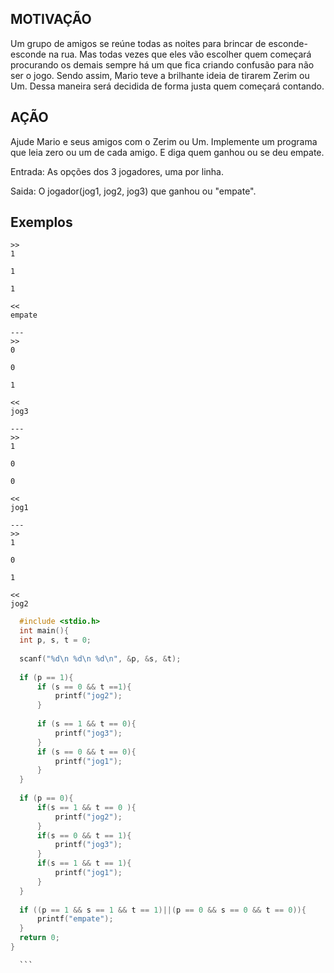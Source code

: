 ## MOTIVAÇÃO
Um grupo de amigos se reúne todas as noites para brincar de esconde-esconde na rua. Mas todas vezes que eles vão escolher quem começará procurando os demais sempre há um que fica criando confusão para não ser o jogo. Sendo assim, Mario teve a brilhante ideia de tirarem Zerim ou Um. Dessa maneira será decidida de forma justa quem começará contando.

## AÇÃO

Ajude Mario e seus amigos com o Zerim ou Um. Implemente um programa que leia zero ou um de cada amigo. E diga quem ganhou ou se deu empate.

Entrada: As opções dos 3 jogadores, uma por linha.

Saida: O jogador(jog1, jog2, jog3) que ganhou ou "empate".

## Exemplos

    >>   
    1
    
    1
    
    1
    
    <<  
    empate
    
    ---
    >>  
    0
    
    0
    
    1
    
    <<
    jog3 
    
    ---
    >>   
    1
    
    0
    
    0
    
    << 
    jog1
    
    ---
    >>  
    1 
    
    0
    
    1
    
    <<  
    jog2
    
  ```c
    #include <stdio.h>
    int main(){
    int p, s, t = 0;
    
    scanf("%d\n %d\n %d\n", &p, &s, &t);
    
    if (p == 1){
        if (s == 0 && t ==1){
            printf("jog2");
        }
        
        if (s == 1 && t == 0){
            printf("jog3");
        }
        if (s == 0 && t == 0){
            printf("jog1");
        }
    }
    
    if (p == 0){
        if(s == 1 && t == 0 ){
            printf("jog2");
        }
        if(s == 0 && t == 1){
            printf("jog3");
        }
        if(s == 1 && t == 1){
            printf("jog1");
        }
    }
    
    if ((p == 1 && s == 1 && t == 1)||(p == 0 && s == 0 && t == 0)){
        printf("empate");
    }
    return 0;
}

    ```
